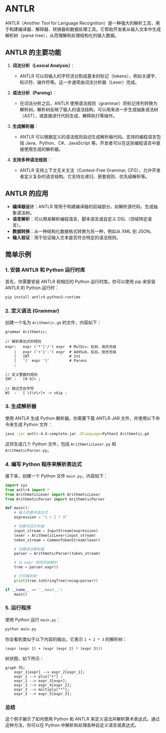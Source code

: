 # ANTLR

ANTLR（Another Tool for Language Recognition）是一种强大的解析工具，用于构建编译器、解释器、转换器和数据处理工具。它帮助开发者从输入文本中生成解析树（parse tree），从而理解和处理结构化的输入数据。

## ANTLR 的主要功能

1. **词法分析（Lexical Analysis）**：
   - ANTLR 可以将输入的字符流分割成基本的标记（tokens），例如关键字、标识符、操作符等。这一步通常由词法分析器（Lexer）完成。

2. **语法分析（Parsing）**：
   - 在词法分析之后，ANTLR 使用语法规则（grammar）将标记序列转换为解析树。解析树反映了输入的语法结构，可以用来进一步生成抽象语法树（AST），或直接进行代码生成、解释执行等操作。

3. **生成解析器**：
   - ANTLR 可以根据定义的语法规则自动生成解析器代码。支持的编程语言包括 Java、Python、C#、JavaScript 等。开发者可以在这些编程语言中直接使用生成的解析器。

4. **支持多种语法规则**：
   - ANTLR 支持上下文无关文法（Context-Free Grammar, CFG），允许开发者定义复杂的语言结构。它支持左递归、嵌套规则、优先级解析等。

## ANTLR 的应用

- **编译器设计**：ANTLR 常用于构建编译器的前端部分，如解析源代码，生成抽象语法树。
- **语言解析**：可以用来解析编程语言、脚本语言或自定义 DSL（领域特定语言）。
- **数据转换**：从一种结构化数据格式转换为另一种，例如从 XML 到 JSON。
- **输入验证**：用于验证输入文本是否符合特定的语法规则。

## 简单示例

### 1. 安装 ANTLR 和 Python 运行时库

首先，你需要安装 ANTLR 和相应的 Python 运行时库。你可以使用 pip 来安装 ANTLR 的 Python 运行时：

```bash
pip install antlr4-python3-runtime
```

### 2. 定义语法 (Grammar)

创建一个名为 `Arithmetic.g4` 的文件，内容如下：

```antlr
grammar Arithmetic;

// 解析表达式的规则
expr:   expr ('*'|'/') expr  # MulDiv，在前，高优先级
    |   expr ('+'|'-') expr  # AddSub，在后，低优先级
    |   INT                  # Int
    |   '(' expr ')'         # Parens
    ;

// 定义整数的规则
INT :   [0-9]+ ;

// 跳过空白字符
WS  :   [ \t\n\r]+ -> skip ;
```

### 3. 生成解析器

使用 ANTLR 生成 Python 解析器。你需要下载 ANTLR JAR 文件，并使用以下命令来生成 Python 文件：

```bash
java -jar antlr-4.X-complete.jar -Dlanguage=Python3 Arithmetic.g4
```

这将生成几个 Python 文件，包括 `ArithmeticLexer.py` 和 `ArithmeticParser.py`。

### 4. 编写 Python 程序来解析表达式

接下来，创建一个 Python 文件 `main.py`，内容如下：

```python
import sys
from antlr4 import *
from ArithmeticLexer import ArithmeticLexer
from ArithmeticParser import ArithmeticParser

def main():
    # 输入的算术表达式
    expression = "1 + 2 * 3"

    # 创建词法分析器
    input_stream = InputStream(expression)
    lexer = ArithmeticLexer(input_stream)
    token_stream = CommonTokenStream(lexer)

    # 创建语法解析器
    parser = ArithmeticParser(token_stream)

    # 从 expr 规则开始解析
    tree = parser.expr()

    # 打印解析树
    print(tree.toStringTree(recog=parser))

if __name__ == '__main__':
    main()
```

### 5. 运行程序

使用 Python 运行 `main.py`：

```bash
python main.py
```

你会看到类似于以下内容的输出，它表示 `1 + 2 * 3` 的解析树：

```text
(expr (expr 1) + (expr (expr 2) * (expr 3)))
```

树状图，如下所示：

```mermaid
graph TD;
    expr_1[expr] --> expr_2[expr_1];
    expr_1 --> plus["+"] ;
    expr_1 --> expr_3[expr];
    expr_3 --> expr_4[expr_2];
    expr_3 --> multiply["*"];
    expr_3 --> expr_5[expr_3];
```

### 总结

这个例子展示了如何使用 Python 和 ANTLR 来定义语法并解析算术表达式。通过这种方法，你可以在 Python 中解析和处理各种自定义语言或表达式。

